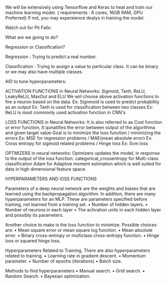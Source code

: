 We will be extensively using Tensorflow and Keras to heat and train our machine learning model.  { requirements : 6 cores, 16GB RAM, GPU Preferred} If not, you may expereience dealys in training the model.

Watch out for Pit Falls: 

What are we going to do?

Regression or Classification?

Regression : Trying to predict a real number.

Classification : Trying to assign a value to particular class. It can be binary or we may also have multiple classes.

AID to tune hyperparameters:

ACTIVATION FUNCTIONS in Neural Networks: Sigmoid, Tanh, ReLU, LeakyReLU, MaxOut and ELU
We wiil choose above activation functions to fire a neuron based on the data. 
Ex: Signmoid is used to predict probability as an output 
Ex: Tanh is used for classification between two classes
Ex: ReLU is most commonly used activation function in CNN's

LOSS FUNCTIONS in Neural Networks: It is also referred to as Cost function or error function, It qunatifies the error between output of the algorithma and given target value
Goal is to minimize the loss function / minimizing the errors
Ex: MSE for regression problems / MAE(mean absolute error)
Ex: Cross entropy for sigmoid related problems / Hinge loss
Ex: Svm loss 

OPTMIZERS in neural networks: Optmizers updates the model, in response to the output of the loss function.
categorical_crossentropy for Multi-class classification
Adam for Adaptive moment estimation which is well suited for data in high dimensional feature space. 


hYPERPARAMETERS AND lOSS FUNCTIONS

Parameters of a deep neural network are the weights and biases that are learned using the backpropagation algorithm.
In addition, there are many hyperparameters for an MLP. These are parameters specified before
training, not learned from a training set.
• Number of hidden layers.
• Number of neurons in each layer
• The activation units in each hidden layer and possibly its parameters.

Another choice to make is the loss function to minimize. Possible choices are:
• Mean square error or mean square log function.
• Mean absolute error.
• Binary cross-entropy or multiclass cross-entropy function.
• Hinge loss or squared hinge loss.

Hyperparameters Related to Training, There are also hyperparameters related to training.
• Learning rate in gradient descent.
• Momentum parameter.
• Number of epochs (iterations)
• Batch size.

Methods to find hyperparameters
• Manual search.
• Grid search.
• Random Search.
• Bayesian optimization.
